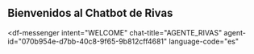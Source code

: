 ## Bienvenidos al Chatbot de Rivas

<script src="https://www.gstatic.com/dialogflow-console/fast/messenger/bootstrap.js?v=1"></script>
<df-messenger
  intent="WELCOME"
  chat-title="AGENTE_RIVAS"
  agent-id="070b954e-d7bb-40c8-9f65-9b812cff4681"
  language-code="es"
></df-messenger>

